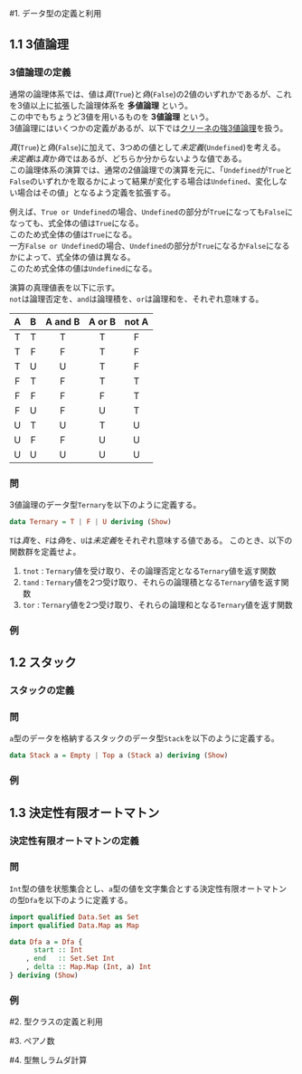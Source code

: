 #1. データ型の定義と利用
## 1.1 3値論理
### 3値論理の定義
通常の論理体系では、値は*真*(`True`)と*偽*(`False`)の2値のいずれかであるが、これを3値以上に拡張した論理体系を **多値論理** という。  
この中でもちょうど3値を用いるものを **3値論理** という。  
3値論理にはいくつかの定義があるが、以下では[クリーネの強3値論理](http://ja.wikipedia.org/wiki/3%E5%80%A4%E8%AB%96%E7%90%86#.E3.82.AF.E3.83.AA.E3.83.BC.E3.83.8D.E3.81.AE3.E5.80.A4.E8.AB.96.E7.90.86)を扱う。

*真*(`True`)と*偽*(`False`)に加えて、3つめの値として*未定義*(`Undefined`)を考える。  
*未定義*は*真*か*偽*ではあるが、どちらか分からないような値である。  
この論理体系の演算では、通常の2値論理での演算を元に、「`Undefined`が`True`と`False`のいずれかを取るかによって結果が変化する場合は`Undefined`、変化しない場合はその値」となるよう定義を拡張する。

例えば、`True or Undefined`の場合、`Undefined`の部分が`True`になっても`False`になっても、式全体の値は`True`になる。  
このため式全体の値は`True`になる。  
一方`False or Undefined`の場合、`Undefined`の部分が`True`になるか`False`になるかによって、式全体の値は異なる。  
このため式全体の値は`Undefined`になる。

演算の真理値表を以下に示す。  
`not`は論理否定を、`and`は論理積を、`or`は論理和を、それぞれ意味する。

| A | B |A and B|A or B|not A|
|:-:|:-:|:-----:|:----:|:---:|
| T | T |   T   |   T  |  F  |
| T | F |   F   |   T  |  F  |
| T | U |   U   |   T  |  F  |
| F | T |   F   |   T  |  T  |
| F | F |   F   |   F  |  T  |
| F | U |   F   |   U  |  T  |
| U | T |   U   |   T  |  U  |
| U | F |   F   |   U  |  U  |
| U | U |   U   |   U  |  U  |


### 問
3値論理のデータ型`Ternary`を以下のように定義する。
```haskell
data Ternary = T | F | U deriving (Show)
```
`T`は*真*を、`F`は*偽*を、`U`は*未定義*をそれぞれ意味する値である。 
このとき、以下の関数群を定義せよ。

  1. `tnot` : `Ternary`値を受け取り、その論理否定となる`Ternary`値を返す関数
  2. `tand` : `Ternary`値を2つ受け取り、それらの論理積となる`Ternary`値を返す関数
  2. `tor` : `Ternary`値を2つ受け取り、それらの論理和となる`Ternary`値を返す関数

### 例


## 1.2 スタック
### スタックの定義

### 問
`a`型のデータを格納するスタックのデータ型`Stack`を以下のように定義する。
```haskell
data Stack a = Empty | Top a (Stack a) deriving (Show)
```


### 例


## 1.3 決定性有限オートマトン
### 決定性有限オートマトンの定義

### 問
`Int`型の値を状態集合とし、`a`型の値を文字集合とする決定性有限オートマトンの型`Dfa`を以下のように定義する。
```haskell
import qualified Data.Set as Set
import qualified Data.Map as Map

data Dfa a = Dfa {
      start :: Int
    , end   :: Set.Set Int
    , delta :: Map.Map (Int, a) Int
} deriving (Show)
```

### 例


#2. 型クラスの定義と利用

#3. ペアノ数

#4. 型無しラムダ計算
